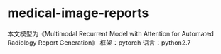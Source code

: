 # medical-image-reports
本文模型为《Multimodal Recurrent Model with Attention for Automated Radiology Report Generation》
框架：pytorch
语言：python2.7

